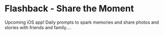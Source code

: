 <h1>Flashback - Share the Moment</h1>

<p>Upcoming iOS app! Daily prompts to spark memories and share photos and stories with friends and family....</p>
